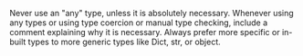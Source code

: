 Never use an "any" type, unless it is absolutely necessary. Whenever using any types or using type coercion or manual type checking, include a comment explaining why it is necessary. Always prefer more specific or in-built types to more generic types like Dict, str, or object.
